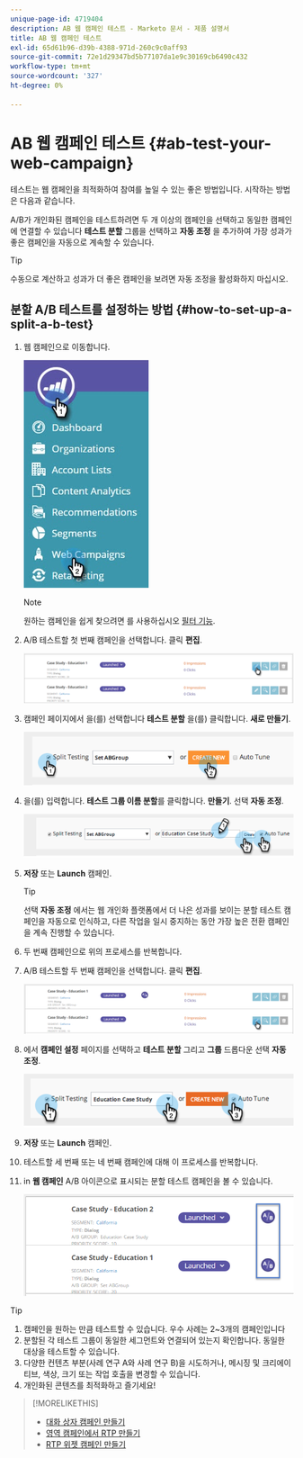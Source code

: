 ```yaml
---
unique-page-id: 4719404
description: AB 웹 캠페인 테스트 - Marketo 문서 - 제품 설명서
title: AB 웹 캠페인 테스트
exl-id: 65d61b96-d39b-4388-971d-260c9c0aff93
source-git-commit: 72e1d29347bd5b77107da1e9c30169cb6490c432
workflow-type: tm+mt
source-wordcount: '327'
ht-degree: 0%

---
```


# AB 웹 캠페인 테스트 {#ab-test-your-web-campaign}

테스트는 웹 캠페인을 최적화하여 참여를 높일 수 있는 좋은 방법입니다. 시작하는 방법은 다음과 같습니다.

A/B가 개인화된 캠페인을 테스트하려면 두 개 이상의 캠페인을 선택하고 동일한 캠페인에 연결할 수 있습니다 **테스트 분할** 그룹을 선택하고 **자동 조정** 을 추가하여 가장 성과가 좋은 캠페인을 자동으로 계속할 수 있습니다.

>[!TIP]
>
>수동으로 계산하고 성과가 더 좋은 캠페인을 보려면 자동 조정을 활성화하지 마십시오.

## 분할 A/B 테스트를 설정하는 방법 {#how-to-set-up-a-split-a-b-test}

1. 웹 캠페인으로 이동합니다.

   ![](assets/web-campaigns-hand-2.jpg)

   >[!NOTE]
   >
   >원하는 캠페인을 쉽게 찾으려면 를 사용하십시오 [필터 기능](/help/marketo/product-docs/web-personalization/working-with-web-campaigns/filter-web-campaigns.md).

1. A/B 테스트할 첫 번째 캠페인을 선택합니다. 클릭 **편집**.

   ![](assets/image2016-11-4-13-3a46-3a37.png)

1. 캠페인 페이지에서 을(를) 선택합니다 **테스트 분할** 을(를) 클릭합니다. **새로 만들기**.

   ![](assets/image2014-11-26-16-3a47-3a18.png)

1. 을(를) 입력합니다. **테스트 그룹 이름 분할**&#x200B;를 클릭합니다. **만들기**. 선택 **자동 조정**.

   ![](assets/image2014-11-26-16-3a52-3a24.png)

1. **저장** 또는 **Launch** 캠페인.

   >[!TIP]
   >
   >선택 **자동 조정** 에서는 웹 개인화 플랫폼에서 더 나은 성과를 보이는 분할 테스트 캠페인을 자동으로 인식하고, 다른 작업을 일시 중지하는 동안 가장 높은 전환 캠페인을 계속 진행할 수 있습니다.

1. 두 번째 캠페인으로 위의 프로세스를 반복합니다.

1. A/B 테스트할 두 번째 캠페인을 선택합니다. 클릭 **편집**.

   ![](assets/image2016-11-4-13-3a51-3a39.png)

1. 에서 **캠페인 설정** 페이지를 선택하고 **테스트 분할** 그리고 **그룹** 드롭다운 선택 **자동 조정**.

   ![](assets/image2014-11-26-17-3a2-3a17.png)

1. **저장** 또는 **Launch** 캠페인.

1. 테스트할 세 번째 또는 네 번째 캠페인에 대해 이 프로세스를 반복합니다.

1. in **웹 캠페인** A/B 아이콘으로 표시되는 분할 테스트 캠페인을 볼 수 있습니다.

   ![](assets/image2016-11-4-13-3a55-3a5.png)

>[!TIP]
>
>1. 캠페인을 원하는 만큼 테스트할 수 있습니다. 우수 사례는 2~3개의 캠페인입니다
>1. 분할된 각 테스트 그룹이 동일한 세그먼트와 연결되어 있는지 확인합니다. 동일한 대상을 테스트할 수 있습니다.
>1. 다양한 컨텐츠 부분(사례 연구 A와 사례 연구 B)을 시도하거나, 메시징 및 크리에이티브, 색상, 크기 또는 작업 호출을 변경할 수 있습니다.
>1. 개인화된 콘텐츠를 최적화하고 즐기세요!


>[!MORELIKETHIS]
>
>* [대화 상자 캠페인 만들기](/help/marketo/product-docs/web-personalization/working-with-web-campaigns/create-a-new-dialog-web-campaign.md)
>* [영역 캠페인에서 RTP 만들기](/help/marketo/product-docs/web-personalization/working-with-web-campaigns/create-a-new-in-zone-web-campaign.md)
>* [RTP 위젯 캠페인 만들기](/help/marketo/product-docs/web-personalization/working-with-web-campaigns/create-a-new-widget-web-campaign.md)


